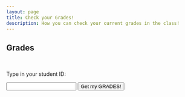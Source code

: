 ```yaml
---
layout: page
title: Check your Grades!
description: How you can check your current grades in the class!
---
```


## Grades

<br>
<p>Type in your student ID:</p>
<input type="text" id="myInput">
<button onclick="displayValue()">Get my GRADES!</button>

<pre><code class="json" id="output"></code></pre>
<p id="wrong"></p>
<script>
	function displayValue() {
		const inputValue = document.getElementById("myInput").value;

		const exams = {'179157': {'Midterm Exam 1': '47%'}, '101000': {'Midterm Exam 1': '22%'}, '180566': {'Midterm Exam 1': '81%'}, '179675': {'Midterm Exam 1': '57%'}, '179678': {'Midterm Exam 1': '65%'}, '180337': {'Midterm Exam 1': '47%'}, '179163': {'Midterm Exam 1': '71%'}, '178568': {'Midterm Exam 1': '61%'}, '3511': {'Midterm Exam 1': '44%'}, '178602': {'Midterm Exam 1': '73%'}, '100277': {'Midterm Exam 1': '50%'}, '181058': {'Midterm Exam 1': '58%'}, '182584': {'Midterm Exam 1': '53%'}, '178806': {'Midterm Exam 1': '25%'}, '101756': {'Midterm Exam 1': '84%'}, '183063': {'Midterm Exam 1': '69%'}, '179186': {'Midterm Exam 1': '53%'}, '100216': {'Midterm Exam 1': '66%'}, '3484': {'Midterm Exam 1': '43%'}, '103715': {'Midterm Exam 1': '51%'}, '100994': {'Midterm Exam 1': '17%'}, '4022': {'Midterm Exam 1': '25%'}, '102038': {'Midterm Exam 1': '77%'}, '178928': {'Midterm Exam 1': '52%'}, '181288': {'Midterm Exam 1': '50%'}, '178986': {'Midterm Exam 1': '68%'}, '180286': {'Midterm Exam 1': '61%'}, '178615': {'Midterm Exam 1': '72%'}, '178583': {'Midterm Exam 1': '60%'}, '178994': {'Midterm Exam 1': '8%'}, '3264': {'Midterm Exam 1': '15%'}, '4116': {'Midterm Exam 1': '38%'}, '101': {'Midterm Exam 1': '20%'}, '100292': {'Midterm Exam 1': '33%'}, '4053': {'Midterm Exam 1': '67%'}, '103969': {'Midterm Exam 1': '29%'}, '180306': {'Midterm Exam 1': '54%'}, '102967': {'Midterm Exam 1': '91%'}, '179016': {'Midterm Exam 1': '61%'}, '99904': {'Midterm Exam 1': '90%'}, '179355': {'Midterm Exam 1': '55%'}, '99787': {'Midterm Exam 1': '46%'}, '179863': {'Midterm Exam 1': '42%'}, '182065': {'Midterm Exam 1': '45%'}, '183353': {'Midterm Exam 1': '58%'}, '178299': {'Midterm Exam 1': '41%'}, '179517': {'Midterm Exam 1': '76%'}, '157331': {'Midterm Exam 1': '27%'}, '179214': {'Midterm Exam 1': '80%'}, '3483': {'Midterm Exam 1': '27%'}, '179918': {'Midterm Exam 1': '28%'}, '182845': {'Midterm Exam 1': '45%'}, '99808': {'Midterm Exam 1': '58%'}, '179784': {'Midterm Exam 1': '76%'}, '181335': {'Midterm Exam 1': '25%'}, '181190': {'Midterm Exam 1': '74%'}, '179225': {'Midterm Exam 1': '69%'}, '99825': {'Midterm Exam 1': '57%'}, '178450': {'Midterm Exam 1': '40%'}, '182207': {'Midterm Exam 1': '54%'}, '102320': {'Midterm Exam 1': '31%'}, '179232': {'Midterm Exam 1': '72%'}, '102916': {'Midterm Exam 1': '82%'}, '102920': {'Midterm Exam 1': '67%'}, '179953': {'Midterm Exam 1': '65%'}, '179592': {'Midterm Exam 1': '60%'}, '179101': {'Midterm Exam 1': '89%'}, '181479': {'Midterm Exam 1': '61%'}, '179590': {'Midterm Exam 1': '61%'}, '180703': {'Midterm Exam 1': '78%'}, '100969': {'Midterm Exam 1': '59%'}, '99776': {'Midterm Exam 1': '80%'}, '101707': {'Midterm Exam 1': '70%'}, '179240': {'Midterm Exam 1': '42%'}, '181225': {'Midterm Exam 1': '67%'}, '179958': {'Midterm Exam 1': '51%'}, '180313': {'Midterm Exam 1': '56%'}, '99760': {'Midterm Exam 1': '69%'}, '179606': {'Midterm Exam 1': '81%'}, '182933': {'Midterm Exam 1': '50%'}, '179249': {'Midterm Exam 1': '79%'}, '181996': {'Midterm Exam 1': '60%'}, '179121': {'Midterm Exam 1': '95%'}, '179383': {'Midterm Exam 1': '82%'}, '178747': {'Midterm Exam 1': '66%'}, '180570': {'Midterm Exam 1': '87%'}, '179250': {'Midterm Exam 1': '63%'}, '180537': {'Midterm Exam 1': '91%'}, '181862': {'Midterm Exam 1': '63%'}, '178912': {'Midterm Exam 1': '89%'}, '178781': {'Midterm Exam 1': '88%'}, '101335': {'Midterm Exam 1': '73%'}, '102670': {'Midterm Exam 1': '73%'}, '179996': {'Midterm Exam 1': '64%'}, '178325': {'Midterm Exam 1': '53%'}, '179178': {'Midterm Exam 1': '71%'}, '179181': {'Midterm Exam 1': '60%'}, '100992': {'Midterm Exam 1': '39%'}, '180561': {'Midterm Exam 1': '56%'}, '180538': {'Midterm Exam 1': '63%'}, '179618': {'Midterm Exam 1': '91%'}, '179146': {'Midterm Exam 1': '37%'}, '103180': {'Midterm Exam 1': '0%'}};

			projects = {'179157': {'Project 1 (pt. 1)': '100%', 'Project 1 (pt. 2)': '100%', 'Project 1 (pt. 3)': '100%'}, '101000': {'Project 1 (pt. 1)': '0%', 'Project 1 (pt. 2)': '0%', 'Project 1 (pt. 3)': '0%'}, '180566': {'Project 1 (pt. 1)': '100%', 'Project 1 (pt. 2)': '100%', 'Project 1 (pt. 3)': '90%'}, '179675': {'Project 1 (pt. 1)': '100%', 'Project 1 (pt. 2)': '100%', 'Project 1 (pt. 3)': '83%'}, '179678': {'Project 1 (pt. 1)': '100%', 'Project 1 (pt. 2)': '100%', 'Project 1 (pt. 3)': '100%'}, '180337': {'Project 1 (pt. 1)': '100%', 'Project 1 (pt. 2)': '100%', 'Project 1 (pt. 3)': '86%'}, '179163': {'Project 1 (pt. 1)': '100%', 'Project 1 (pt. 2)': '100%', 'Project 1 (pt. 3)': '100%'}, '178568': {'Project 1 (pt. 1)': '100%', 'Project 1 (pt. 2)': '100%', 'Project 1 (pt. 3)': '100%'}, '3511': {'Project 1 (pt. 1)': '100%', 'Project 1 (pt. 2)': '100%', 'Project 1 (pt. 3)': '100%'}, '178602': {'Project 1 (pt. 1)': '100%', 'Project 1 (pt. 2)': '100%', 'Project 1 (pt. 3)': '72%'}, '100277': {'Project 1 (pt. 1)': '100%', 'Project 1 (pt. 2)': '100%', 'Project 1 (pt. 3)': '72%'}, '181058': {'Project 1 (pt. 1)': '100%', 'Project 1 (pt. 2)': '100%', 'Project 1 (pt. 3)': '97%'}, '182584': {'Project 1 (pt. 1)': '0%', 'Project 1 (pt. 2)': '100%', 'Project 1 (pt. 3)': '76%'}, '178806': {'Project 1 (pt. 1)': '0%', 'Project 1 (pt. 2)': '100%', 'Project 1 (pt. 3)': '0%'}, '101756': {'Project 1 (pt. 1)': '100%', 'Project 1 (pt. 2)': '100%', 'Project 1 (pt. 3)': '100%'}, '183063': {'Project 1 (pt. 1)': '100%', 'Project 1 (pt. 2)': '100%', 'Project 1 (pt. 3)': '100%'}, '179186': {'Project 1 (pt. 1)': '100%', 'Project 1 (pt. 2)': '100%', 'Project 1 (pt. 3)': '38%'}, '100216': {'Project 1 (pt. 1)': '0%', 'Project 1 (pt. 2)': '100%', 'Project 1 (pt. 3)': '83%'}, '3484': {'Project 1 (pt. 1)': '3%', 'Project 1 (pt. 2)': '0%', 'Project 1 (pt. 3)': '0%'}, '103715': {'Project 1 (pt. 1)': '100%', 'Project 1 (pt. 2)': '100%', 'Project 1 (pt. 3)': '66%'}, '100994': {'Project 1 (pt. 1)': '0%', 'Project 1 (pt. 2)': '0%', 'Project 1 (pt. 3)': '0%'}, '4022': {'Project 1 (pt. 1)': '0%', 'Project 1 (pt. 2)': '100%', 'Project 1 (pt. 3)': '45%'}, '102038': {'Project 1 (pt. 1)': '100%', 'Project 1 (pt. 2)': '100%', 'Project 1 (pt. 3)': '100%'}, '178928': {'Project 1 (pt. 1)': '100%', 'Project 1 (pt. 2)': '100%', 'Project 1 (pt. 3)': '52%'}, '181288': {'Project 1 (pt. 1)': '100%', 'Project 1 (pt. 2)': '100%', 'Project 1 (pt. 3)': '86%'}, '178986': {'Project 1 (pt. 1)': '100%', 'Project 1 (pt. 2)': '100%', 'Project 1 (pt. 3)': '100%'}, '180286': {'Project 1 (pt. 1)': '100%', 'Project 1 (pt. 2)': '100%', 'Project 1 (pt. 3)': '93%'}, '178615': {'Project 1 (pt. 1)': '100%', 'Project 1 (pt. 2)': '100%', 'Project 1 (pt. 3)': '97%'}, '178583': {'Project 1 (pt. 1)': '100%', 'Project 1 (pt. 2)': '100%', 'Project 1 (pt. 3)': '90%'}, '178994': {'Project 1 (pt. 1)': '100%', 'Project 1 (pt. 2)': '100%', 'Project 1 (pt. 3)': '93%'}, '3264': {'Project 1 (pt. 1)': '100%', 'Project 1 (pt. 2)': '100%', 'Project 1 (pt. 3)': '93%'}, '4116': {'Project 1 (pt. 1)': '100%', 'Project 1 (pt. 2)': '100%', 'Project 1 (pt. 3)': '83%'}, '101': {'Project 1 (pt. 1)': '0%', 'Project 1 (pt. 2)': '100%', 'Project 1 (pt. 3)': '66%'}, '100292': {'Project 1 (pt. 1)': '100%', 'Project 1 (pt. 2)': '100%', 'Project 1 (pt. 3)': '72%'}, '4053': {'Project 1 (pt. 1)': '100%', 'Project 1 (pt. 2)': '100%', 'Project 1 (pt. 3)': '100%'}, '103969': {'Project 1 (pt. 1)': '100%', 'Project 1 (pt. 2)': '100%', 'Project 1 (pt. 3)': '0%'}, '180306': {'Project 1 (pt. 1)': '100%', 'Project 1 (pt. 2)': '100%', 'Project 1 (pt. 3)': '86%'}, '102967': {'Project 1 (pt. 1)': '100%', 'Project 1 (pt. 2)': '100%', 'Project 1 (pt. 3)': '100%'}, '179016': {'Project 1 (pt. 1)': '100%', 'Project 1 (pt. 2)': '100%', 'Project 1 (pt. 3)': '72%'}, '99904': {'Project 1 (pt. 1)': '100%', 'Project 1 (pt. 2)': '100%', 'Project 1 (pt. 3)': '83%'}, '179355': {'Project 1 (pt. 1)': '100%', 'Project 1 (pt. 2)': '100%', 'Project 1 (pt. 3)': '100%'}, '99787': {'Project 1 (pt. 1)': '100%', 'Project 1 (pt. 2)': '100%', 'Project 1 (pt. 3)': '83%'}, '179863': {'Project 1 (pt. 1)': '100%', 'Project 1 (pt. 2)': '100%', 'Project 1 (pt. 3)': '90%'}, '182065': {'Project 1 (pt. 1)': '100%', 'Project 1 (pt. 2)': '68%', 'Project 1 (pt. 3)': '0%'}, '183353': {'Project 1 (pt. 1)': '100%', 'Project 1 (pt. 2)': '0%', 'Project 1 (pt. 3)': '100%'}, '178299': {'Project 1 (pt. 1)': '100%', 'Project 1 (pt. 2)': '100%', 'Project 1 (pt. 3)': '72%'}, '179517': {'Project 1 (pt. 1)': '100%', 'Project 1 (pt. 2)': '100%', 'Project 1 (pt. 3)': '100%'}, '157331': {'Project 1 (pt. 1)': '34%', 'Project 1 (pt. 2)': '0%', 'Project 1 (pt. 3)': '0%'}, '179214': {'Project 1 (pt. 1)': '100%', 'Project 1 (pt. 2)': '100%', 'Project 1 (pt. 3)': '100%'}, '3483': {'Project 1 (pt. 1)': '0%', 'Project 1 (pt. 2)': '100%', 'Project 1 (pt. 3)': '93%'}, '179918': {'Project 1 (pt. 1)': '100%', 'Project 1 (pt. 2)': '100%', 'Project 1 (pt. 3)': '45%'}, '182845': {'Project 1 (pt. 1)': '100%', 'Project 1 (pt. 2)': '100%', 'Project 1 (pt. 3)': '0%'}, '99808': {'Project 1 (pt. 1)': '100%', 'Project 1 (pt. 2)': '100%', 'Project 1 (pt. 3)': '93%'}, '179784': {'Project 1 (pt. 1)': '100%', 'Project 1 (pt. 2)': '100%', 'Project 1 (pt. 3)': '100%'}, '181335': {'Project 1 (pt. 1)': '100%', 'Project 1 (pt. 2)': '0%', 'Project 1 (pt. 3)': '90%'}, '181190': {'Project 1 (pt. 1)': '100%', 'Project 1 (pt. 2)': '100%', 'Project 1 (pt. 3)': '86%'}, '179225': {'Project 1 (pt. 1)': '100%', 'Project 1 (pt. 2)': '100%', 'Project 1 (pt. 3)': '72%'}, '99825': {'Project 1 (pt. 1)': '100%', 'Project 1 (pt. 2)': '100%', 'Project 1 (pt. 3)': '83%'}, '178450': {'Project 1 (pt. 1)': '100%', 'Project 1 (pt. 2)': '100%', 'Project 1 (pt. 3)': '72%'}, '182207': {'Project 1 (pt. 1)': '100%', 'Project 1 (pt. 2)': '50%', 'Project 1 (pt. 3)': '0%'}, '102320': {'Project 1 (pt. 1)': '100%', 'Project 1 (pt. 2)': '0%', 'Project 1 (pt. 3)': '0%'}, '179232': {'Project 1 (pt. 1)': '100%', 'Project 1 (pt. 2)': '100%', 'Project 1 (pt. 3)': '100%'}, '102916': {'Project 1 (pt. 1)': '100%', 'Project 1 (pt. 2)': '100%', 'Project 1 (pt. 3)': '93%'}, '102920': {'Project 1 (pt. 1)': '100%', 'Project 1 (pt. 2)': '68%', 'Project 1 (pt. 3)': '0%'}, '179953': {'Project 1 (pt. 1)': '100%', 'Project 1 (pt. 2)': '100%', 'Project 1 (pt. 3)': '90%'}, '179592': {'Project 1 (pt. 1)': '100%', 'Project 1 (pt. 2)': '100%', 'Project 1 (pt. 3)': '93%'}, '179101': {'Project 1 (pt. 1)': '100%', 'Project 1 (pt. 2)': '100%', 'Project 1 (pt. 3)': '86%'}, '181479': {'Project 1 (pt. 1)': '100%', 'Project 1 (pt. 2)': '78%', 'Project 1 (pt. 3)': '79%'}, '179590': {'Project 1 (pt. 1)': '100%', 'Project 1 (pt. 2)': '100%', 'Project 1 (pt. 3)': '83%'}, '180703': {'Project 1 (pt. 1)': '100%', 'Project 1 (pt. 2)': '100%', 'Project 1 (pt. 3)': '90%'}, '100969': {'Project 1 (pt. 1)': '100%', 'Project 1 (pt. 2)': '100%', 'Project 1 (pt. 3)': '72%'}, '99776': {'Project 1 (pt. 1)': '100%', 'Project 1 (pt. 2)': '100%', 'Project 1 (pt. 3)': '83%'}, '101707': {'Project 1 (pt. 1)': '100%', 'Project 1 (pt. 2)': '100%', 'Project 1 (pt. 3)': '100%'}, '179240': {'Project 1 (pt. 1)': '0%', 'Project 1 (pt. 2)': '100%', 'Project 1 (pt. 3)': '0%'}, '181225': {'Project 1 (pt. 1)': '100%', 'Project 1 (pt. 2)': '100%', 'Project 1 (pt. 3)': '100%'}, '179958': {'Project 1 (pt. 1)': '100%', 'Project 1 (pt. 2)': '100%', 'Project 1 (pt. 3)': '93%'}, '180313': {'Project 1 (pt. 1)': '100%', 'Project 1 (pt. 2)': '100%', 'Project 1 (pt. 3)': '100%'}, '99760': {'Project 1 (pt. 1)': '100%', 'Project 1 (pt. 2)': '100%', 'Project 1 (pt. 3)': '100%'}, '179606': {'Project 1 (pt. 1)': '100%', 'Project 1 (pt. 2)': '100%', 'Project 1 (pt. 3)': '76%'}, '182933': {'Project 1 (pt. 1)': '100%', 'Project 1 (pt. 2)': '100%', 'Project 1 (pt. 3)': '76%'}, '179249': {'Project 1 (pt. 1)': '100%', 'Project 1 (pt. 2)': '100%', 'Project 1 (pt. 3)': '62%'}, '181996': {'Project 1 (pt. 1)': '100%', 'Project 1 (pt. 2)': '100%', 'Project 1 (pt. 3)': '72%'}, '179121': {'Project 1 (pt. 1)': '100%', 'Project 1 (pt. 2)': '100%', 'Project 1 (pt. 3)': '100%'}, '179383': {'Project 1 (pt. 1)': '100%', 'Project 1 (pt. 2)': '100%', 'Project 1 (pt. 3)': '100%'}, '178747': {'Project 1 (pt. 1)': '100%', 'Project 1 (pt. 2)': '100%', 'Project 1 (pt. 3)': '69%'}, '180570': {'Project 1 (pt. 1)': '100%', 'Project 1 (pt. 2)': '100%', 'Project 1 (pt. 3)': '93%'}, '179250': {'Project 1 (pt. 1)': '100%', 'Project 1 (pt. 2)': '100%', 'Project 1 (pt. 3)': '90%'}, '180537': {'Project 1 (pt. 1)': '100%', 'Project 1 (pt. 2)': '100%', 'Project 1 (pt. 3)': '86%'}, '181862': {'Project 1 (pt. 1)': '100%', 'Project 1 (pt. 2)': '100%', 'Project 1 (pt. 3)': '79%'}, '178912': {'Project 1 (pt. 1)': '100%', 'Project 1 (pt. 2)': '100%', 'Project 1 (pt. 3)': '86%'}, '178781': {'Project 1 (pt. 1)': '100%', 'Project 1 (pt. 2)': '100%', 'Project 1 (pt. 3)': '100%'}, '101335': {'Project 1 (pt. 1)': '100%', 'Project 1 (pt. 2)': '100%', 'Project 1 (pt. 3)': '83%'}, '102670': {'Project 1 (pt. 1)': '100%', 'Project 1 (pt. 2)': '100%', 'Project 1 (pt. 3)': '0%'}, '179996': {'Project 1 (pt. 1)': '100%', 'Project 1 (pt. 2)': '100%', 'Project 1 (pt. 3)': '100%'}, '178325': {'Project 1 (pt. 1)': '100%', 'Project 1 (pt. 2)': '100%', 'Project 1 (pt. 3)': '83%'}, '179178': {'Project 1 (pt. 1)': '100%', 'Project 1 (pt. 2)': '100%', 'Project 1 (pt. 3)': '90%'}, '179181': {'Project 1 (pt. 1)': '100%', 'Project 1 (pt. 2)': '100%', 'Project 1 (pt. 3)': '93%'}, '100992': {'Project 1 (pt. 1)': '100%', 'Project 1 (pt. 2)': '100%', 'Project 1 (pt. 3)': '100%'}, '180561': {'Project 1 (pt. 1)': '100%', 'Project 1 (pt. 2)': '100%', 'Project 1 (pt. 3)': '100%'}, '180538': {'Project 1 (pt. 1)': '100%', 'Project 1 (pt. 2)': '100%', 'Project 1 (pt. 3)': '100%'}, '179618': {'Project 1 (pt. 1)': '100%', 'Project 1 (pt. 2)': '100%', 'Project 1 (pt. 3)': '100%'}, '179146': {'Project 1 (pt. 1)': '100%', 'Project 1 (pt. 2)': '100%', 'Project 1 (pt. 3)': '93%'}, '103180': {'Project 1 (pt. 1)': '0%', 'Project 1 (pt. 2)': '0%', 'Project 1 (pt. 3)': '0%'}}

		const assignmentScores = {'Exams': exams, 'Projects': projects};

		const grades = {};
		const studentIds = Object.keys(exams);
		const assignments = Object.keys(assignmentScores);

		studentIds.forEach((id) => {
			grades[id] = {};

			assignments.forEach((assignmentType) => {
				grades[id][assignmentType] = assignmentScores[assignmentType][id];
			});
		});

		console.log(grades[inputValue]);

		if (grades[inputValue]) {
			document.getElementById("output").textContent = JSON.stringify(grades[inputValue], null, 4);
		} else {
			alert("I don't have any grades for you!");
		}
		document.getElementById("wrong").textContent = "Email me at jxu@fisk.edu if you think there is something wrong!";
  	}
</script>



















